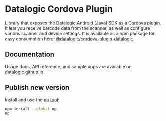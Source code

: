 # Datalogic Cordova Plugin

Library that exposes the [Datalogic Android (Java) SDK](https://github.com/datalogic/datalogic-android-sdk) as a [Cordova plugin](https://cordova.apache.org/plugins/?q=cordova-plugin-datalogic). It lets you receive barcode data from the scanner, as well as configure various scanner and device settings. It is available as a npm package for easy consumption here: [@datalogic/cordova-plugin-datalogic](https://www.npmjs.com/package/@datalogic/cordova-plugin-datalogic).

## Documentation

Usage docs, API reference, and sample apps are available on [datalogic.github.io](https://datalogic.github.io/cordova/overview).

## Publish new version

Install and use the [np tool](https://github.com/sindresorhus/np):

``` bash
npm install --global np
np
```
